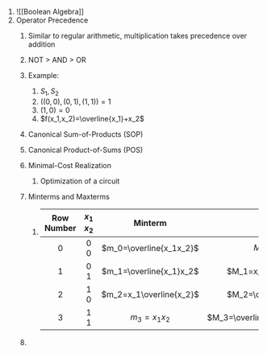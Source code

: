 1. ![[Boolean Algebra]]
2. Operator Precedence
	1. Similar to regular arithmetic, multiplication takes precedence over addition
	2. NOT > AND > OR
	3. Example:
		1. $S_1,S_2$
		2. $((0,0),(0,1),(1,1))=1$
		3. $(1,0)=0$
		4. $f(x_1,x_2)=\overline{x_1}+x_2$
	5. Canonical Sum-of-Products (SOP)
	6. Canonical Product-of-Sums (POS)
	7. Minimal-Cost Realization
		1. Optimization of a circuit 
	2. Minterms and Maxterms
		1. | Row Number | $x_1$ $x_2$ |         Minterm         |               Maxterm               |
		   | :--------: | :---------: | :---------------------: | :---------------------------------: |
		   |     0      |   0    0    | $m_0=\overline{x_1x_2}$ |            $M_0=x_1+x_2$            |
		   |     1      |   0    1    | $m_1=\overline{x_1}x_2$ |      $M_1=x_1+\overline{x_2}$       |
		   |     2      |   1    0    | $m_2=x_1\overline{x_2}$ |      $M_2=\overline{x_1}+x_2$       |
		   |     3      |   1    1    |      $m_3=x_1x_2$       | $M_3=\overline{x_1}+\overline{x_2}$ |
		
	2. 